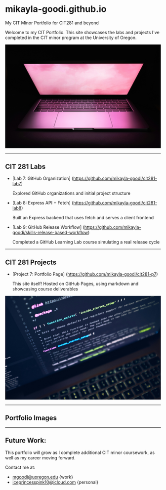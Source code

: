 # mikayla-goodi.github.io
My CIT Minor Portfolio for CIT281 and beyond

Welcome to my CIT Portfolio. This site showcases the labs and projects I've completed in the CIT minor program at the University of Oregon.

<img src="batu-gezer-MDPg0yw4M1c-unsplash.jpg" width="600" alt="Banner">

---
## CIT 281 Labs

- [Lab 7: GitHub Organization]
  (https://github.com/mikayla-goodi/cit281-lab7)
  
  Explored GitHub organizations and initial project structure

- [Lab 8: Express API + Fetch]
  (https://github.com/mikayla-goodi/cit281-lab8)
  
  Built an Express backend that uses fetch and serves a client frontend

- [Lab 9: GitHub Release Workflow]
  (https://github.com/mikayla-goodi/skills-release-based-workflow)
  
  Completed a GitHub Learning Lab course simulating a real release cycle

---
## CIT 281 Projects

- [Project 7: Portfolio Page]
  (https://github.com/mikayla-goodi/cit281-p7)
  
  This site itself! Hosted on GitHub Pages, using markdown and showcasing course deliverables
  
<img src="luca-bravo-XJXWbfSo2f0-unsplash.jpg" width="600" alt="Banner">
  
---
## Portfolio Images




---
## Future Work:
This portfolio will grow as I complete additional CIT minor coursework, as well as my career moving forward. 

Contact me at: 
- mgoodi@uoregon.edu {work}
- iceprincesspink10@icloud.com {personal}
